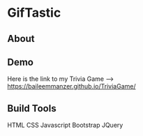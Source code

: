 # GifTastic

## About


## Demo
Here is the link to my Trivia Game --> https://baileemmanzer.github.io/TriviaGame/

## Build Tools
HTML
CSS
Javascript
Bootstrap
JQuery

